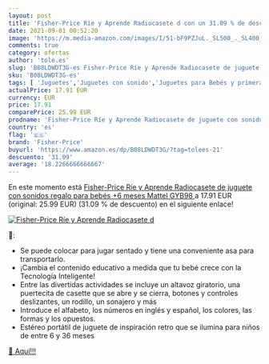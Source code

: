 ```yaml
---
layout: post
title: 'Fisher-Price Ríe y Aprende Radiocasete d con un 31.09 % de descuento'
date: 2021-09-01 00:52:20
image: 'https://m.media-amazon.com/images/I/51-bF9PZJuL._SL500_._SL400_.jpg'
comments: true
category: ofertas
author: 'tole.es'
slug: 'B08LDWDT3G-es Fisher-Price Ríe y Aprende Radiocasete de juguete con...'
sku: 'B08LDWDT3G-es'
tags: [ 'Juguetes','Juguetes con sonido','Juguetes para Bebés y primera infancia','Juguetes y juegos','bebés','fisher-price', ]
actualPrice: 17.91 EUR
currency: EUR
price: 17.91
comparePrice: 25.99 EUR
prodname: 'Fisher-Price Ríe y Aprende Radiocasete de juguete con sonidos  regalo para bebés +6 meses  Mattel GYB98 '
country: 'es'
flag: '🇪🇸'
brand: 'Fisher-Price'
buyurl: 'https://www.amazon.es/dp/B08LDWDT3G/?tag=tolees-21'
descuento: '31.09'
average: '18.2266666666667'
---
```


En este momento está [Fisher-Price Ríe y Aprende Radiocasete de juguete con sonidos  regalo para bebés +6 meses  Mattel GYB98 ](https://www.amazon.es/dp/B08LDWDT3G/?tag=tolees-21) a 17.91 EUR (original: 25.99 EUR) (31.09 %  de descuento) en el siguiente enlace!

[![Fisher-Price Ríe y Aprende Radiocasete d](https://m.media-amazon.com/images/I/51-bF9PZJuL._SL500_._SL400_.jpg)](https://www.amazon.es/dp/B08LDWDT3G/?tag=tolees-21)

🔎:

- Se puede colocar para jugar sentado y tiene una conveniente asa para transportarlo.
- ¡Cambia el contenido educativo a medida que tu bebé crece con la Tecnología Inteligente!
- Entre las divertidas actividades se incluye un altavoz giratorio, una puertecita de casette que se abre y se cierra, botones y controles deslizantes, un rodillo, un sonajero y más
- Introduce el alfabeto, los números en inglés y español, los colores, las formas y los opuestos.
- Estéreo portátil de juguete de inspiración retro que se ilumina para niños de entre 6 y 36 meses

[🛒 Aquí!!!](https://www.amazon.es/dp/B08LDWDT3G/?tag=tolees-21)
